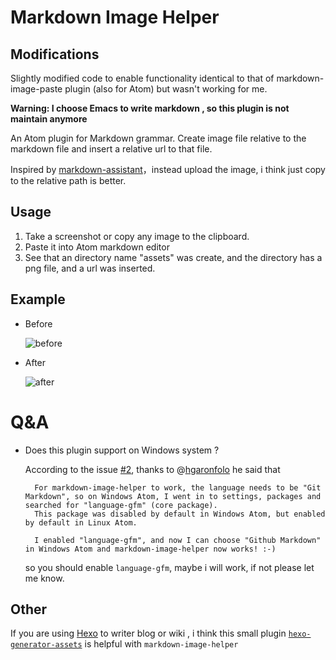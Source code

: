 # Markdown Image Helper

## Modifications 
Slightly modified code to enable functionality identical to that of markdown-image-paste plugin (also for Atom) but wasn't working for me. 

**Warning: I choose Emacs to write markdown , so this plugin is not maintain anymore**

An Atom plugin for Markdown grammar. Create image file relative to the markdown file and insert a relative url to that file.

Inspired by [markdown-assistant](https://github.com/knightli/markdown-assistant)，instead upload the image, i think just copy to the relative path is better.

## Usage
1. Take a screenshot or copy any image to the clipboard.
2. Paste it into Atom markdown editor
3. See that an directory name "assets" was create, and the directory has a png file, and a url was inserted.

## Example
* Before

    ![before](https://github.com/bigyuki/markdown-image-helper/raw/master/assets/README-31bb2.png)

* After

    ![after](https://github.com/bigyuki/markdown-image-helper/raw/master/assets/README-d1eba.png)

# Q&A
- Does this plugin support on Windows system ?

    According to the issue [#2](https://github.com/bigyuki/markdown-image-helper/issues/2), thanks to @[hgaronfolo](https://github.com/hgaronfolo) he said that

        For markdown-image-helper to work, the language needs to be "Git Markdown", so on Windows Atom, I went in to settings, packages and searched for "language-gfm" (core package).
        This package was disabled by default in Windows Atom, but enabled by default in Linux Atom.

        I enabled "language-gfm", and now I can choose "Github Markdown" in Windows Atom and markdown-image-helper now works! :-)

    so you should enable `language-gfm`, maybe i will work, if not please let me know.

## Other
If you are using [Hexo](https://github.com/hexojs/hexo) to writer blog or wiki , i think this small plugin [`hexo-generator-assets`](https://github.com/bigyuki/hexo-generator-assets) is helpful with `markdown-image-helper`
